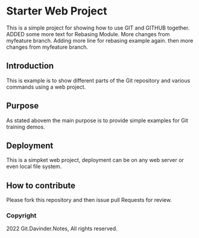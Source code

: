 # Starter Web Project

This is a simple project for showing
how to use GIT and GITHUB together.
ADDED some more text for Rebasing Module.
More changes from myfeature branch.
Adding more line for rebasing example again.
then more changes from myfeature branch.

## Introduction

This is example is to show different parts
of the Git repository and various commands
using a web project.

## Purpose

As stated abovem the main purpose is to
provide simple examples for Git training
demos.

## Deployment

This is a simpket web project, deployment
can be on any web server or even local file system.

## How to contribute

Please fork this repository  and then issue pull Requests for review.

### Copyright

2022 Git.Davinder.Notes, All rights reserved.